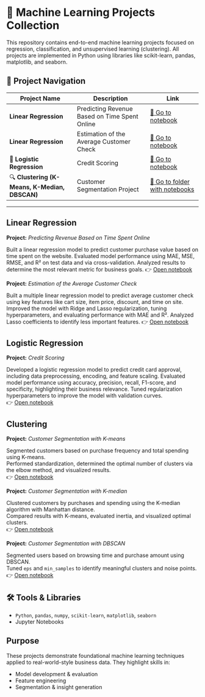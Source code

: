# 📘 Machine Learning Projects Collection

This repository contains end-to-end machine learning projects focused on regression, classification, and unsupervised learning (clustering). All projects are implemented in Python using libraries like scikit-learn, pandas, matplotlib, and seaborn.

## 🧭 Project Navigation

| Project Name | Description | Link |
|--------------|-------------|------|
| **Linear Regression** | Predicting Revenue Based on Time Spent Online | [📂 Go to notebook](https://colab.research.google.com/drive/1hriUCZZLwE5e1YF-VZr0MLwti7eHrbRc?usp=sharing) |
| **Linear Regression** | Estimation of the Average Customer Check | [📂 Go to notebook](https://colab.research.google.com/drive/1qAt3suHyIndRq_3czRSMJdJvQhshH4dF?usp=sharing) |
| 🚦 **Logistic Regression** | Credit Scoring | [📂 Go to notebook](https://colab.research.google.com/drive/1WSBYNmVx1N--yre6HKjL-_1W9usq4-fG?usp=sharing) |
| 🔍 **Clustering (K-Means, K-Median, DBSCAN)** | Customer Segmentation Project | [📂 Go to folder with notebooks](https://drive.google.com/drive/folders/13QBZlCyRFPnsUOYkfieQK9hOvIDim7tQ?usp=sharing) |

---

## Linear Regression  
**Project:** *Predicting Revenue Based on Time Spent Online*  

Built a linear regression model to predict customer purchase value based on time spent on the website. 
Evaluated model performance using MAE, MSE, RMSE, and R² on test data and via cross-validation. 
Analyzed results to determine the most relevant metric for business goals.
👉 [Open notebook](https://colab.research.google.com/drive/1hriUCZZLwE5e1YF-VZr0MLwti7eHrbRc?usp=sharing)

**Project:** *Estimation of the Average Customer Check*  

Built a multiple linear regression model to predict average customer check using key features like cart size, item price, discount, and time on site. 
Improved the model with Ridge and Lasso regularization, tuning hyperparameters, and evaluating performance with MAE and R². 
Analyzed Lasso coefficients to identify less important features.
👉 [Open notebook](https://colab.research.google.com/drive/1qAt3suHyIndRq_3czRSMJdJvQhshH4dF?usp=sharing)

## Logistic Regression  
**Project:** *Credit Scoring*

Developed a logistic regression model to predict credit card approval, including data preprocessing, encoding, and feature scaling. Evaluated model performance using accuracy, precision, recall, F1-score, and specificity, highlighting their business relevance. Tuned regularization hyperparameters to improve the model with validation curves.  
👉 [Open notebook](https://colab.research.google.com/drive/1WSBYNmVx1N--yre6HKjL-_1W9usq4-fG?usp=sharing)

## Clustering  

**Project:** *Customer Segmentation with K-means*

Segmented customers based on purchase frequency and total spending using K-means.  
Performed standardization, determined the optimal number of clusters via the elbow method, and visualized results.  
👉 [Open notebook](https://colab.research.google.com/drive/1s_r5ZpXb3HOdSKF87hKMqcAlGVUVvs5W?usp=sharing)

**Project:** *Customer Segmentation with K-median*

Clustered customers by purchases and spending using the K-median algorithm with Manhattan distance.  
Compared results with K-means, evaluated inertia, and visualized optimal clusters.  
👉 [Open notebook](https://colab.research.google.com/drive/19n2cfNHfwhTVjRwECV7zJI1O-fUC5IO0?usp=sharing)


**Project:** *Customer Segmentation with DBSCAN*

Segmented users based on browsing time and purchase amount using DBSCAN.  
Tuned `eps` and `min_samples` to identify meaningful clusters and noise points.  
👉 [Open notebook](https://colab.research.google.com/drive/1i4B7cc_h4bAu-7KFcxpxA1UpNyNdd7ft?usp=sharing)


## 🛠️ Tools & Libraries  
- `Python`, `pandas`, `numpy`, `scikit-learn`, `matplotlib`, `seaborn`  
- Jupyter Notebooks


## Purpose  
These projects demonstrate foundational machine learning techniques applied to real-world-style business data. They highlight skills in:  
- Model development & evaluation  
- Feature engineering  
- Segmentation & insight generation
